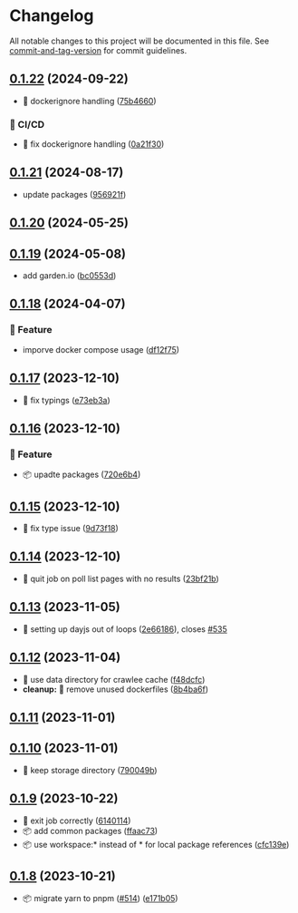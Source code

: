 # Changelog

All notable changes to this project will be documented in this file. See [commit-and-tag-version](https://github.com/absolute-version/commit-and-tag-version) for commit guidelines.

## [0.1.22](https://github.com/demokratie-live/democracy-development/compare/import-named-polls@v0.1.21...import-named-polls@v0.1.22) (2024-09-22)


* 🐛 dockerignore handling ([75b4660](https://github.com/demokratie-live/democracy-development/commit/75b4660fae655d2cf9c3847611707dac177f82cc))


### 👷 CI/CD

* 👷 fix dockerignore handling ([0a21f30](https://github.com/demokratie-live/democracy-development/commit/0a21f3020ff68334d259743a87f14bec76dd6b1c))

## [0.1.21](https://github.com/demokratie-live/democracy-development/compare/import-named-polls@v0.1.20...import-named-polls@v0.1.21) (2024-08-17)


* update packages ([956921f](https://github.com/demokratie-live/democracy-development/commit/956921f3fc83f93e606a403d75463d38641fc595))

## [0.1.20](https://github.com/demokratie-live/democracy-development/compare/import-named-polls@v0.1.19...import-named-polls@v0.1.20) (2024-05-25)

## [0.1.19](https://github.com/demokratie-live/democracy-development/compare/import-named-polls@v0.1.18...import-named-polls@v0.1.19) (2024-05-08)


* add garden.io ([bc0553d](https://github.com/demokratie-live/democracy-development/commit/bc0553d2dbae414c2d9f418dc06530bcc2ea82e7))

## [0.1.18](https://github.com/demokratie-live/democracy-development/compare/import-named-polls@v0.1.17...import-named-polls@v0.1.18) (2024-04-07)


### 🚀 Feature

* imporve docker compose usage ([df12f75](https://github.com/demokratie-live/democracy-development/commit/df12f751199dc85ac0ca7d9425d09faf3af836ea))

## [0.1.17](https://github.com/demokratie-live/democracy-development/compare/import-named-polls@v0.1.16...import-named-polls@v0.1.17) (2023-12-10)


* 🐛 fix typings ([e73eb3a](https://github.com/demokratie-live/democracy-development/commit/e73eb3a6431547ed39d39ccaadf5773643307f0c))

## [0.1.16](https://github.com/demokratie-live/democracy-development/compare/import-named-polls@v0.1.15...import-named-polls@v0.1.16) (2023-12-10)


### 🚀 Feature

* 📦️ upadte packages ([720e6b4](https://github.com/demokratie-live/democracy-development/commit/720e6b49107c686e6b7ddec2203f98ae0c288f7d))

## [0.1.15](https://github.com/demokratie-live/democracy-development/compare/import-named-polls@v0.1.14...import-named-polls@v0.1.15) (2023-12-10)


* 🐛 fix type issue ([9d73f18](https://github.com/demokratie-live/democracy-development/commit/9d73f18d9ed80fd46eb7f25fb084bb6d8e038c3a))

## [0.1.14](https://github.com/demokratie-live/democracy-development/compare/import-named-polls@v0.1.13...import-named-polls@v0.1.14) (2023-12-10)


* 🐛 quit job on poll list pages with no results ([23bf21b](https://github.com/demokratie-live/democracy-development/commit/23bf21b16fc52eced67884ca9d42221c1189f138))

## [0.1.13](https://github.com/demokratie-live/democracy-development/compare/import-named-polls@v0.1.12...import-named-polls@v0.1.13) (2023-11-05)


* 🐛 setting up dayjs out of loops ([2e66186](https://github.com/demokratie-live/democracy-development/commit/2e66186cc946e1bdfb50e70ede02d972adf85202)), closes [#535](https://github.com/demokratie-live/democracy-development/issues/535)

## [0.1.12](https://github.com/demokratie-live/democracy-development/compare/import-named-polls@v0.1.11...import-named-polls@v0.1.12) (2023-11-04)


* 🐛 use data directory for crawlee cache ([f48dcfc](https://github.com/demokratie-live/democracy-development/commit/f48dcfc45c43846bfff0fb55693374589654b3d2))
* **cleanup:** 🧹 remove unused dockerfiles ([8b4ba6f](https://github.com/demokratie-live/democracy-development/commit/8b4ba6f2203ae7d41f12e7ac6bc74597526d4aa2))

## [0.1.11](https://github.com/demokratie-live/democracy-development/compare/import-named-polls@v0.1.10...import-named-polls@v0.1.11) (2023-11-01)

## [0.1.10](https://github.com/demokratie-live/democracy-development/compare/import-named-polls@v0.1.9...import-named-polls@v0.1.10) (2023-11-01)


* 🐛 keep storage directory ([790049b](https://github.com/demokratie-live/democracy-development/commit/790049bea0baaf6c547d6a4a6a5974358e9d7ef5))

## [0.1.9](https://github.com/demokratie-live/democracy-development/compare/import-named-polls@v0.1.8...import-named-polls@v0.1.9) (2023-10-22)


* 🐛 exit job correctly ([6140114](https://github.com/demokratie-live/democracy-development/commit/6140114dcc6b31e5e2525d0cb8fcc684f1e28299))
* 📦️ add common packages ([ffaac73](https://github.com/demokratie-live/democracy-development/commit/ffaac738ab8bd2376bdc6f792c741a51df253002))
* 📦️ use workspace:* instead of * for local package references ([cfc139e](https://github.com/demokratie-live/democracy-development/commit/cfc139e62c56dcd67c363d45227bb7675acb863a))

## [0.1.8](https://github.com/demokratie-live/democracy-development/compare/import-named-polls@v0.1.6...import-named-polls@v0.1.8) (2023-10-21)


* 📦️ migrate yarn to pnpm ([#514](https://github.com/demokratie-live/democracy-development/issues/514)) ([e171b05](https://github.com/demokratie-live/democracy-development/commit/e171b05ac0b007e070c73e804f9322f61c95903b))
